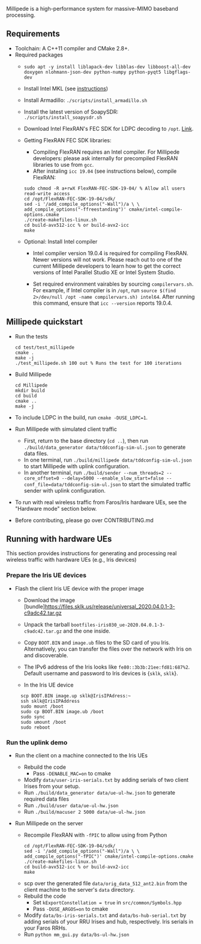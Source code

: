 Millipede is a high-performance system for massive-MIMO baseband processing.

## Requirements
 * Toolchain: A C++11 compiler and CMake 2.8+.
 * Required packages
   * `sudo apt -y install liblapack-dev libblas-dev libboost-all-dev doxygen nlohmann-json-dev python-numpy python-pyqt5 libgflags-dev`
   * Install Intel MKL (see [instructions](https://software.intel.com/content/www/us/en/develop/articles/installing-intel-free-libs-and-python-apt-repo.html))
   * Install Armadillo: `./scripts/install_armadillo.sh`
   * Install the latest version of SoapySDR: `./scripts/install_soapysdr.sh`
   * Download Intel FlexRAN's FEC SDK for LDPC decoding to `/opt`.
     [Link](https://software.intel.com/en-us/articles/flexran-lte-and-5g-nr-fec-software-development-kit-modules).
   * Getting FlexRAN FEC SDK libraries:
     * Compiling FlexRAN requires an Intel compiler. For Millipede developers:
       please ask internally for precompiled FlexRAN libraries to use from `gcc`.
     * After instaling `icc 19.04` (see instructions below), compile FlexRAN:
     ```
     sudo chmod -R a+rwX FlexRAN-FEC-SDK-19-04/ % Allow all users read-write access
     cd /opt/FlexRAN-FEC-SDK-19-04/sdk/
     sed -i '/add_compile_options("-Wall")/a \ \ add_compile_options("-ffreestanding")' cmake/intel-compile-options.cmake
     ./create-makefiles-linux.sh
     cd build-avx512-icc % or build-avx2-icc
     make
     ```

   * Optional: Install Intel compiler
     * Intel compiler version 19.0.4 is required for compiling FlexRAN. Newer
       versions will not work. Please reach out to one of the current Millipede
       developers to learn how to get the correct versions of Intel Parallel
       Studio XE or Intel System Studio.

     * Set required environment vairables by sourcing `compilervars.sh`. For
       example, if Intel compiler is in `/opt`, run `source $(find 2>/dev/null
       /opt -name compilervars.sh) intel64`. After running this command, ensure
       that `icc --version` reports 19.0.4.

## Millipede quickstart

 * Run the tests
    ```
    cd test/test_millipede
    cmake .
    make -j
    ./test_millipede.sh 100 out % Runs the test for 100 iterations
    ```

 * Build Millipede
    ```
    cd Millipede
    mkdir build
    cd build
    cmake ..
    make -j
    ```

 * To include LDPC in the build, run `cmake -DUSE_LDPC=1`.

 * Run Millipede with simulated client traffic
   * First, return to the base directory (`cd ..`), then run `./build/data_generator data/tddconfig-sim-ul.json` to generate data
     files.
   * In one terminal, run `./build/millipede data/tddconfig-sim-ul.json` to start
     Millipede with uplink configuration.
   * In another terminal, run  `./build/sender --num_threads=2 --core_offset=0
     --delay=5000 --enable_slow_start=false
     --conf_file=data/tddconfig-sim-ul.json` to start the simulated traffic
     sender with uplink configuration.

 * To run with real wireless traffic from Faros/Iris hardware UEs, see the
   "Hardware mode" section below.

 * Before contributing, please go over CONTRIBUTING.md

## Running with hardware UEs

This section provides instructions for generating and processing real wireless
traffic with hardware UEs (e.g., Iris devices)

### Prepare the Iris UE devices

 * Flash the client Iris UE device with the proper image
   * Download the image
     [bundle]https://files.sklk.us/release/universal_2020.04.0.1-3-c9adc42.tar.gz
   * Unpack the tarball `bootfiles-iris030_ue-2020.04.0.1-3-c9adc42.tar.gz` and
     the one inside.
   * Copy `BOOT.BIN` and `image.ub` files to the SD card of you Iris.
     Alternatively, you can transfer the files over the network with Iris on
     and discoverable.
   * The IPv6 address of the Iris looks like `fe80::3b3b:21ee:fd81:687%2`.
     Default username and password to Iris devices is {`sklk`, `sklk`}.

   * In the Iris UE device
    ```
      scp BOOT.BIN image.up sklk@IrisIPAdress:~
      ssh sklk@IrisIPAddress
      sudo mount /boot
      sudo cp BOOT.BIN image.ub /boot
      sudo sync
      sudo umount /boot
      sudo reboot
    ```

### Run the uplink demo

 * Run the client on a machine connected to the Iris UEs
   * Rebuild the code
     * Pass `-DENABLE_MAC=on` to cmake
   * Modify `data/user-iris-serials.txt` by adding serials of two client Irises
     from your setup.
   * Run `./build/data_generator data/ue-ul-hw.json` to generate required data files
   * Run `./build/user data/ue-ul-hw.json`
   * Run `./build/macuser 2 5000 data/ue-ul-hw.json`

 * Run Millipede on the server
   * Recompile FlexRAN with `-fPIC` to allow using from Python
     ```
     cd /opt/FlexRAN-FEC-SDK-19-04/sdk/
     sed -i '/add_compile_options("-Wall")/a \ \ add_compile_options("-fPIC")' cmake/intel-compile-options.cmake
     ./create-makefiles-linux.sh
     cd build-avx512-icc % or build-avx2-icc
     make
     ```
   * scp over the generated file `data/orig_data_512_ant2.bin` from the client
     machine to the server's `data` directory.
   * Rebuild the code
     * Set `kExportConstellation = true` in `src/common/Symbols.hpp`
     * Pass `-DUSE_ARGOS=on` to cmake
   * Modify `data/bs-iris-serials.txt` and `data/bs-hub-serial.txt` by adding
     serials of your RRU Irises and hub, respectively. Iris serials in your
     Faros RRHs.
   * Run `python mm_gui.py data/bs-ul-hw.json`
